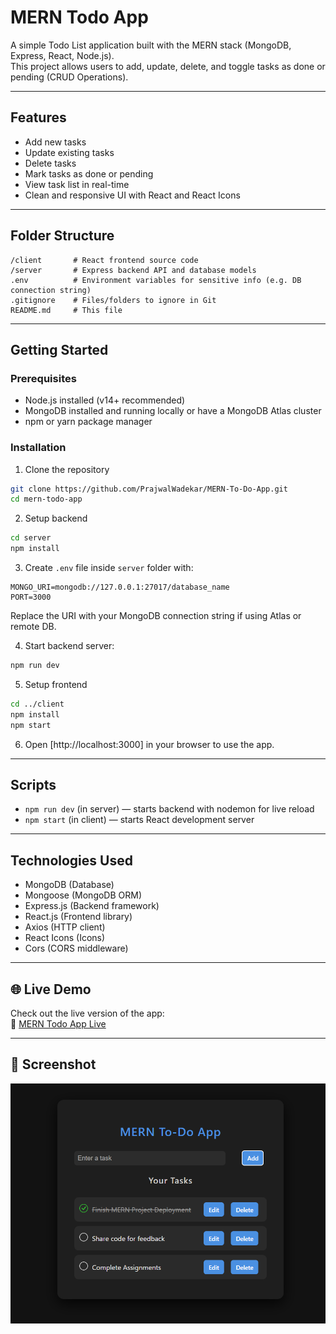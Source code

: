# MERN Todo App

A simple Todo List application built with the MERN stack (MongoDB, Express, React, Node.js).  
This project allows users to add, update, delete, and toggle tasks as done or pending (CRUD Operations).

---

## Features

- Add new tasks  
- Update existing tasks  
- Delete tasks  
- Mark tasks as done or pending  
- View task list in real-time  
- Clean and responsive UI with React and React Icons  

---

## Folder Structure

```  
/client       # React frontend source code  
/server       # Express backend API and database models  
.env          # Environment variables for sensitive info (e.g. DB connection string)  
.gitignore    # Files/folders to ignore in Git  
README.md     # This file  
```

---

## Getting Started

### Prerequisites

- Node.js installed (v14+ recommended)  
- MongoDB installed and running locally or have a MongoDB Atlas cluster  
- npm or yarn package manager  

### Installation

1. Clone the repository

```bash
git clone https://github.com/PrajwalWadekar/MERN-To-Do-App.git
cd mern-todo-app
```

2. Setup backend

```bash
cd server
npm install
```

3. Create `.env` file inside `server` folder with:

```env
MONGO_URI=mongodb://127.0.0.1:27017/database_name
PORT=3000
```

Replace the URI with your MongoDB connection string if using Atlas or remote DB.

4. Start backend server:

```bash
npm run dev
```

5. Setup frontend

```bash
cd ../client
npm install
npm start
```

6. Open [http://localhost:3000] in your browser to use the app.

---

## Scripts

- `npm run dev` (in server) — starts backend with nodemon for live reload  
- `npm start` (in client) — starts React development server  

---

## Technologies Used

- MongoDB (Database)  
- Mongoose (MongoDB ORM)  
- Express.js (Backend framework)  
- React.js (Frontend library)  
- Axios (HTTP client)  
- React Icons (Icons)  
- Cors (CORS middleware)  

---

## 🌐 Live Demo

Check out the live version of the app:  
🔗 [MERN Todo App Live]([https://mern-to-do-a62knsbxc-prajwal-wadekars-projects.vercel.app/](https://mern-to-do-app-fyoo.vercel.app/))

---

## 📸 Screenshot

![App Screenshot](https://github.com/PrajwalWadekar/MERN-To-Do-App/blob/main/Output.png)




